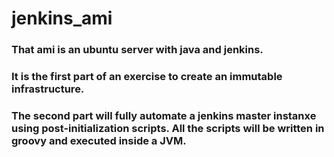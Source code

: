# jenkins_ami

### That ami is an ubuntu server with java and jenkins. 
### It is the first part of an exercise to create an immutable infrastructure.
### The second part will fully automate a jenkins master instanxe using post-initialization scripts. All the scripts will be written in groovy and executed inside a JVM.